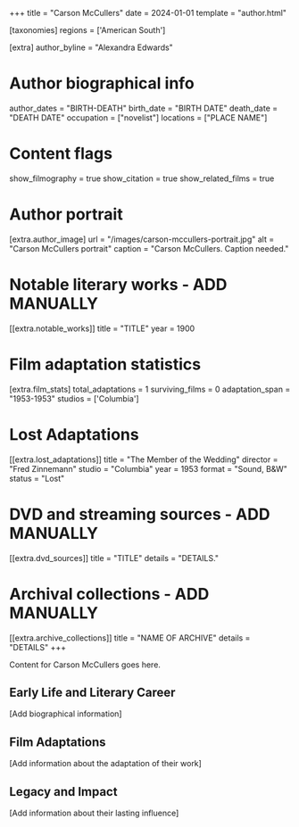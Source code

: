 +++
title = "Carson McCullers"
date = 2024-01-01
template = "author.html"

[taxonomies]
regions = ['American South']

[extra]
author_byline = "Alexandra Edwards"

# Author biographical info
author_dates = "BIRTH-DEATH"
birth_date = "BIRTH DATE"
death_date = "DEATH DATE"
occupation = ["novelist"]
locations = ["PLACE NAME"]

# Content flags
show_filmography = true
show_citation = true
show_related_films = true

# Author portrait
[extra.author_image]
url = "/images/carson-mccullers-portrait.jpg"
alt = "Carson McCullers portrait"
caption = "Carson McCullers. Caption needed."

# Notable literary works - ADD MANUALLY
[[extra.notable_works]]
title = "TITLE"
year = 1900

# Film adaptation statistics
[extra.film_stats]
total_adaptations = 1
surviving_films = 0
adaptation_span = "1953-1953"
studios = ['Columbia']
# Lost Adaptations
[[extra.lost_adaptations]]
title = "The Member of the Wedding"
director = "Fred Zinnemann"
studio = "Columbia"
year = 1953
format = "Sound, B&W"
status = "Lost"


# DVD and streaming sources - ADD MANUALLY
[[extra.dvd_sources]]
title = "TITLE"
details = "DETAILS."

# Archival collections - ADD MANUALLY
[[extra.archive_collections]]
title = "NAME OF ARCHIVE"
details = "DETAILS"
+++

Content for Carson McCullers goes here. 

## Early Life and Literary Career

[Add biographical information]

## Film Adaptations

[Add information about the adaptation of their work]

## Legacy and Impact

[Add information about their lasting influence]
